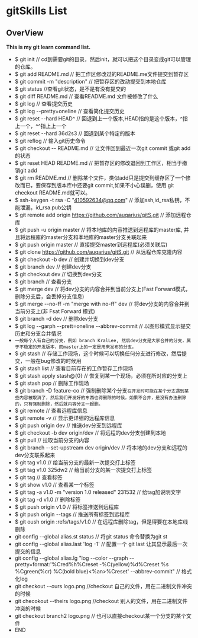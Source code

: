 # gitSkills List

## OverView

**This is my git learn command list.**

* $ git init // cd到需要git的目录，然后init，就可以把这个目录变成git可以管理的仓库。
* $ git add README.md // 把工作区修改过的README.me文件提交到暂存区
* $ git commit -m "description" // 把暂存区的改动提交到本地仓库
* $ git status //查看git状态，是不是有没有提交的
* $ git diff README.md // 查看README.md 文件被修改了什么
* $ git log // 查看提交历史
* $ git log --pretty=oneline // 查看简化提交历史
* $ git reset --hard HEAD^ // 回退到上一个版本,HEAD指的是这个版本，^指上一个，^^指上上一个
* $ git reset --hard 36d2s3 // 回退到某个特定的版本
* $ git reflog // 输入git历史命令
* $ git checkout -- README.md // 让文件回到最近一次git commit 或git add 的状态
* $ git reset HEAD README.md // 把暂存区的修改退回到工作区，相当于撤销git add
* $ git rm README.md // 删除某个文件，类似add只是提交到缓存区了一个修改而已，要保存到版本库中还要git commit,如果不小心误删，使用 git checkout README.md就可以。
* $ ssh-keygen -t rsa -C "410592634@qq.com" // 添加ssh,id_rsa私钥，不能泄漏，id_rsa.pub公钥
* $ git remote add origin https://github.com/auqarius/gitS.git // 添加远程仓库
* $ git push -u origin master // 将本地库的内容推送到远程库的master库, 并且将远程库的master分支和本地库的master分支关联起来
* $ git push origin master // 直接提交master到远程库(必须关联后)
* $ git clone https://github.com/auqarius/gitS.git // 从远程仓库克隆内容
* $ git checkout -b dev // 创建并切换到dev分支
* $ git branch dev // 创建dev分支
* $ git checkout dev // 切换到dev分支
* $ git branch // 查看分支
* $ git merge dev // 将dev分支的内容合并到当前分支上(Fast Forward模式，删除分支后，会丢掉分支信息)
* $ git merge --no-ff -m "merge with no-ff" dev // 将dev分支的内容合并到当前分支上(非 Fsat Forward 模式)
* $ git branch -d dev // 删除dev分支
* $ git log --garph --prett=oneline --abbrev-commit // 以图形模式显示提交历史和分支合并情况
* `一般每个人有自己的分支，例如 branch KralLee, 然后dev分支是大家合并的分支，属于不稳定的开发版本，而master上的一定是用来发布的分支。`
* $ git stash // 存储工作现场，这个时候可以切换任何分支进行修改，然后提交，一般在bug修改的时候用
* $ git stash list // 查看目前存在的工作暂存工作现场
* $ git stash apply stash@{0} // 恢复到某一个现场，必须在所对应的分支上
* $ git stash pop // 删除工作现场
* $ git branch -D feature-co // 强制删除某个分支`在开发时可能在某个分支遇到某些内容被取消了，然后我们开发好的东西也得删除的时候，如果不合并，是没有办法删除的，只有强制删除，然后就内容分支一起删。`
* $ git remote // 查看远程库信息
* $ git remote -v // 显示更详细的远程库信息
* $ git push origin dev // 推送dev分支到远程库
* $ git checkout -b dev origin/dev // 将远程的dev分支创建到本地
* $ git pull // 拉取当前分支的内容
* $ git branch --set-upstream dev origin/dev // 将本地的dev分支和远程的dev分支联系起来
* $ git tag v1.0 // 给当前分支的最新一次提交打上标签
* $ git tag v1.0 325dw2 // 给当前分支的某一次提交打上标签
* $ git tag // 查看标签
* $ git show v1.0 // 查看某一个标签
* $ git tag -a v1.0 -m "version 1.0 released" 231532 // 给tag加说明文字
* $ git tag -d v1.0 // 删除标签
* $ git push origin v1.0 // 将标签推送到远程库
* $ git push origin --tags // 推送所有标签到远程库
* $ git oush origin :refs/tags/v1.0 // 在远程库删除tag，但是得要在本地库线删除
* git config --global alias.st status // 将git status 命令替换为git st
* git config --global alias.last 'log -1' // 配置一个 git last 让其显示最后一次提交的信息
* git config --global alias.lg "log --color --graph --pretty=format:'%Cred%h%Creset -%C(yellow)%d%Creset %s %Cgreen(%cr) %C(bold blue)<%an>%Creset' --abbrev-commit" // 格式化log
* git checkout --ours logo.png //checkout 自己的文件，用在二进制文件冲突的时候
* git checokout --theirs logo.png //checkout 别人的文件，用在二进制文件冲突的时候
* git checkout branch2 logo.png // 也可以直接checkout某一个分支的某个文件
* END